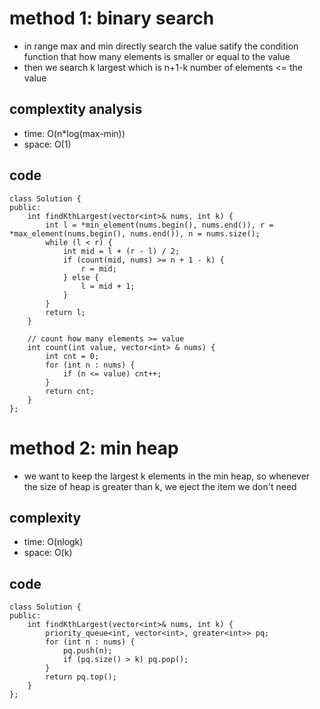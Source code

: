 # method 1: binary search
- in range max and min directly search the value satify the condition function that how many elements is smaller or equal to the value
- then we search k largest which is n+1-k number of elements <= the value

## complextity analysis
- time: O(n*log(max-min))
- space: O(1)

## code
```
class Solution {
public:
    int findKthLargest(vector<int>& nums, int k) {
        int l = *min_element(nums.begin(), nums.end()), r = *max_element(nums.begin(), nums.end()), n = nums.size();
        while (l < r) {
            int mid = l + (r - l) / 2;
            if (count(mid, nums) >= n + 1 - k) {
                r = mid;
            } else {
                l = mid + 1;
            }
        }
        return l;
    }
    
    // count how many elements >= value
    int count(int value, vector<int> & nums) {
        int cnt = 0;
        for (int n : nums) {
            if (n <= value) cnt++;
        }
        return cnt;
    } 
};
```

# method 2: min heap
- we want to keep the largest k elements in the min heap, so whenever the size of heap is greater than k, we eject the item we don't need

## complexity
- time: O(nlogk)
- space: O(k)

## code
```
class Solution {
public:
    int findKthLargest(vector<int>& nums, int k) {
        priority_queue<int, vector<int>, greater<int>> pq;
        for (int n : nums) {
            pq.push(n);
            if (pq.size() > k) pq.pop();
        }
        return pq.top();
    }
};
```
